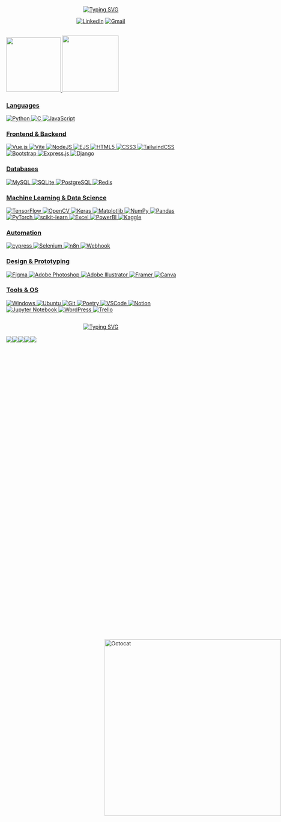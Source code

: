 ## 

<div style="position: relative; text-align: center;">
  <div align="center">
    <!-- Texto central -->
    <a href="https://git.io/typing-svg">
      <img src="https://readme-typing-svg.demolab.com?font=Fira+Code&weight=600&size=26&duration=4000&pause=1000&color=FF0C8C&center=true&width=435&lines=Hi%2C+Welcome+to+my+Github!!;I'm+Gabriela+Zerbone." alt="Typing SVG" />
    </a>
  
  [![LinkedIn](https://img.shields.io/badge/linkedin-a8105f?style=for-the-badge&logo=linkedin&logoColor=white&link=https://www.linkedin.com/in/gabrielazerbone/)](https://www.linkedin.com/in/gabrielazerbone/)
  [![Gmail](https://img.shields.io/badge/Gmail-a8105f?style=for-the-badge&logo=gmail&logoColor=white&link=mailto:gzerbonemb@gmail.com)](mailto:gzerbonemb@gmail.com)
  </div>


</div>

  <!-- Octocat no canto direito -->
  <img align="right" src="https://github.com/dhilipsiva/octodex/blob/master/png/poptocat_v2.png?raw=true" 
       alt="Octocat" 
       width="470" 
       style="padding-left: 0; position: absolute; top: 50%; right: 0; transform: translateY(-50%);">
##

  <a href="https://github.com/gzerbone">
  <img height="145em" src="https://github-readme-stats.vercel.app/api?username=gzerbone&show_icons=true&theme=omni&show_icons=true&hide_border=true"/>
    
  <img height="150em"  src="https://github-readme-stats.vercel.app/api/top-langs/?username=gzerbone&layout=compact&langs_count=7&theme=omni&show_icons=true&hide_border=true"/>


### **Languages** 
![Python](https://img.shields.io/badge/python-a8105f?style=for-the-badge&logo=python&logoColor=white)
![C](https://img.shields.io/badge/C-a8105f?style=for-the-badge&logo=c&logoColor=white)
![JavaScript](https://img.shields.io/badge/JavaScript-a8105f?style=for-the-badge&logo=javascript&logoColor=white)

### **Frontend & Backend**  
![Vue.js](https://img.shields.io/badge/vuejs-a8105f.svg?style=for-the-badge&logo=vuedotjs&logoColor=white)
![Vite](https://img.shields.io/badge/vite-a8105f.svg?style=for-the-badge&logo=vite&logoColor=white)
![NodeJS](https://img.shields.io/badge/node.js-a8105f?style=for-the-badge&logo=node.js&logoColor=white)
![EJS](https://img.shields.io/badge/EJS-a8105f.svg?style=for-the-badge&logo=ejs&logoColor=white)
![HTML5](https://img.shields.io/badge/HTML5-a8105f?style=for-the-badge&logo=html5&logoColor=white)
![CSS3](https://img.shields.io/badge/CSS3-a8105f?style=for-the-badge&logo=css3&logoColor=white)
![TailwindCSS](https://img.shields.io/badge/tailwindcss-a8105f?style=for-the-badge&logo=tailwind-css&logoColor=white)
![Bootstrap](https://img.shields.io/badge/bootstrap-a8105f?style=for-the-badge&logo=bootstrap&logoColor=white)
![Express.js](https://img.shields.io/badge/express.js-a8105f?style=for-the-badge&logo=express&logoColor=white)
![Django](https://img.shields.io/badge/django-a8105f.svg?style=for-the-badge&logo=django&logoColor=white)

### **Databases**  

![MySQL](https://img.shields.io/badge/MySQL-a8105f?style=for-the-badge&logo=mysql&logoColor=white)
![SQLite](https://img.shields.io/badge/SQLite-a8105f?style=for-the-badge&logo=sqlite&logoColor=white)
![PostgreSQL](https://img.shields.io/badge/PostgreSQL-a8105f?style=for-the-badge&logo=postgresql&logoColor=white)
![Redis](https://img.shields.io/badge/redis-a8105f?style=for-the-badge&logo=redis&logoColor=white)

<!-- ![Docker](https://img.shields.io/badge/Docker-a8105f?style=for-the-badge&logo=docker&logoColor=white) -->

### **Machine Learning & Data Science**
![TensorFlow](https://img.shields.io/badge/TensorFlow-a8105f?style=for-the-badge&logo=tensorflow&logoColor=white)
![OpenCV](https://img.shields.io/badge/opencv-a8105f?style=for-the-badge&logo=opencv&logoColor=white)
![Keras](https://img.shields.io/badge/Keras-a8105f.svg?style=for-the-badge&logo=Keras&logoColor=white)
![Matplotlib](https://img.shields.io/badge/Matplotlib-a8105f.svg?style=for-the-badge&logo=Matplotlib&logoColor=white)
![NumPy](https://img.shields.io/badge/numpy-a8105f.svg?style=for-the-badge&logo=numpy&logoColor=white)
![Pandas](https://img.shields.io/badge/pandas-a8105f.svg?style=for-the-badge&logo=pandas&logoColor=white)
![PyTorch](https://img.shields.io/badge/PyTorch-a8105f.svg?style=for-the-badge&logo=PyTorch&logoColor=white)
![scikit-learn](https://img.shields.io/badge/scikit--learn-a8105f.svg?style=for-the-badge&logo=scikit-learn&logoColor=white)
![Excel](https://img.shields.io/badge/excel-a8105f?style=for-the-badge&logo=Excel&logoColor=white)
![PowerBI](https://img.shields.io/badge/power_bi-a8105f?style=for-the-badge&logo=powerbi&logoColor=white)
![Kaggle](https://img.shields.io/badge/Kaggle-a8105f?style=for-the-badge&logo=kaggle&logoColor=white)

### **Automation**
![cypress](https://img.shields.io/badge/-cypress-a8105f?style=for-the-badge&logo=cypress&logoColor=white)
![Selenium](https://img.shields.io/badge/-selenium-a8105f?style=for-the-badge&logo=selenium&logoColor=white)
![n8n](https://img.shields.io/badge/-n8n-a8105f?style=for-the-badge&logo=n8n&logoColor=white)
![Webhook](https://img.shields.io/badge/-webhook-a8105f?style=for-the-badge&logo=Webhook&logoColor=white)

### **Design & Prototyping**
![Figma](https://img.shields.io/badge/Figma-a8105f?style=for-the-badge&logo=figma&logoColor=white)
![Adobe Photoshop](https://img.shields.io/badge/Adobe%20Photoshop-a8105f?style=for-the-badge&logo=adobe%20photoshop&logoColor=white)
![Adobe Illustrator](https://img.shields.io/badge/adobe%20illustrator-a8105f?style=for-the-badge&logo=adobe%20illustrator&logoColor=white)
![Framer](https://img.shields.io/badge/Framer-a8105f?style=for-the-badge&logo=framer&logoColor=white)
![Canva](https://img.shields.io/badge/Canva-a8105f?style=for-the-badge&logo=Canva&logoColor=white)

### **Tools & OS**  
![Windows](https://img.shields.io/badge/Windows-a8105f?style=for-the-badge&logo=windows&logoColor=white)
![Ubuntu](https://img.shields.io/badge/Ubuntu-a8105f?style=for-the-badge&logo=ubuntu&logoColor=white)
![Git](https://img.shields.io/badge/GIT-a8105f?style=for-the-badge&logo=git&logoColor=white)
![Poetry](https://img.shields.io/badge/Poetry-a8105f?style=for-the-badge&logo=poetry&logoColor=white)
![VSCode](https://img.shields.io/badge/Vscode-a8105f?style=for-the-badge&logo=visual-studio-code&logoColor=white)
![Notion](https://img.shields.io/badge/Notion-a8105f?style=for-the-badge&logo=notion&logoColor=white)
![Jupyter Notebook](https://img.shields.io/badge/jupyter-a8105f.svg?style=for-the-badge&logo=jupyter&logoColor=white)
![WordPress](https://img.shields.io/badge/WordPress-a8105f?style=for-the-badge&logo=wordpress&logoColor=white)
![Trello](https://img.shields.io/badge/Trello-a8105f.svg?style=for-the-badge&logo=Trello&logoColor=white)


 ##
 
<div align="center">
  <a href="https://git.io/typing-svg"><img src="https://readme-typing-svg.demolab.com?font=Fira+Code&weight=500&size=26&pause=1000&color=FF0C8C&center=true&vCenter=true&multiline=true&random=false&width=435&lines=Main+Projects" alt="Typing SVG" /></a>
</div></br>

<div style="display: flex; flex-wrap: wrap;" align="center"> 
  <a href="https://github.com/gzerbone/predicao-banking-churn">
    <img src="https://github-readme-stats.vercel.app/api/pin/?username=gzerbone&repo=predicao-banking-churn&theme=omni&show_icons=true&hide_border=true">
  </a>  
  
   <a href="https://github.com/gzerbone/predicao-gorjeta/blob/master/notebooks/01-exploratory_data_analysis.ipynb">
    <img src="https://github-readme-stats.vercel.app/api/pin/?username=gzerbone&repo=predicao-gorjeta&theme=omni&show_icons=true&hide_border=true">
  </a>  
  
   <a href="https://github.com/gzerbone/CNN_Segmentacao_de_Retina">
    <img src="https://github-readme-stats.vercel.app/api/pin/?username=gzerbone&repo=CNN_Segmentacao_de_Retina&theme=omni&show_icons=true&hide_border=true">
  </a>  
  
  <a href="https://github.com/gzerbone/PythonTamagotchi">
    <img src="https://github-readme-stats.vercel.app/api/pin/?username=gzerbone&repo=PythonTamagotchi&theme=omni&show_icons=true&hide_border=true">
  </a>
  
   <a href="https://github.com/gzerbone/Image_To_Ascii_art">
    <img src="https://github-readme-stats.vercel.app/api/pin/?username=gzerbone&repo=Image_To_Ascii_art&theme=omni&show_icons=true&hide_border=true">
  </a>  </div>


 </div>
